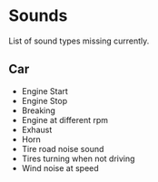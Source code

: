 # Sounds

List of sound types missing currently.

## Car

- Engine Start
- Engine Stop
- Breaking
- Engine at different rpm
- Exhaust
- Horn
- Tire road noise sound
- Tires turning when not driving
- Wind noise at speed





